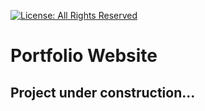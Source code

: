[![License: All Rights Reserved](https://img.shields.io/badge/License-All%20Rights%20Reserved-lightgrey)](./LICENSE)

# Portfolio Website

## Project under construction...

